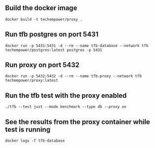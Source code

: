 ## Build the docker image
```
docker build -t techempower/proxy .
```

## Run tfb postgres on port 5431
```
docker run -p 5431:5431 -d --rm --name tfb-database --network tfb techempower/postgres:latest postgres -p 5431
```

## Run proxy on port 5432
```
docker run -p 5432:5432 -d --rm --name tfb-proxy --network tfb techempower/proxy:latest 
```

## Run the tfb test with the proxy enabled
```
./tfb --test just --mode benchmark --type db --proxy on
```

## See the results from the proxy container while test is running
```
docker logs -f tfb-database
```